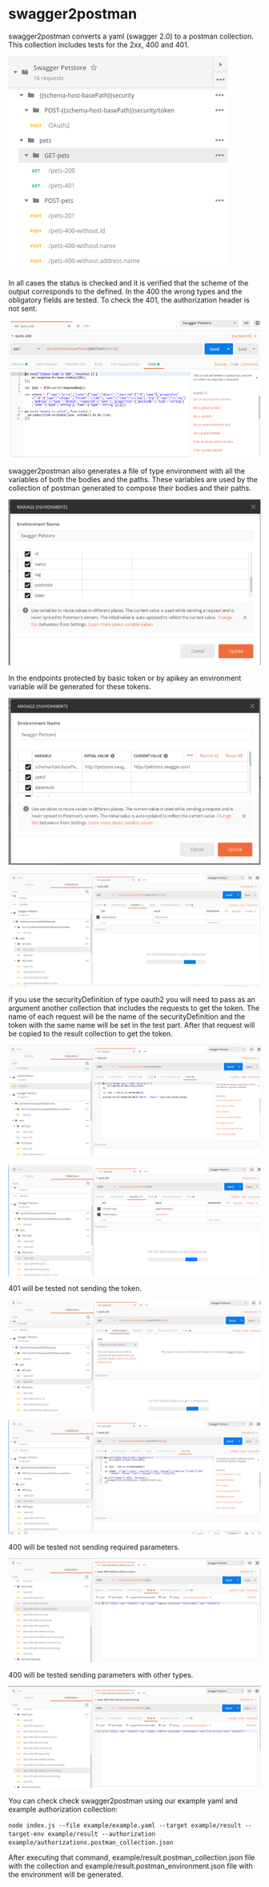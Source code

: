 # swagger2postman

swagger2postman converts a yaml (swagger 2.0) to a postman collection. This collection includes tests for the 2xx, 400 and 401. 

![](images/image1.png)

In all cases the status is checked and it is verified that the scheme of the output corresponds to the defined. In the 400 the wrong types and the obligatory fields are tested. To check the 401, the authorization header is not sent.

![](images/image2.png)

swagger2postman also generates a file of type environment with all the variables of both the bodies and the paths. These variables are used by the collection of postman generated to compose their bodies and their paths.

![](images/image3.png)

In the endpoints protected by basic token or by apikey an environment variable will be generated for these tokens.

![](images/image4.png)

![](images/image4-bis.png)

if you use the securityDefinition of type oauth2 you will need to pass as an argument another collection that includes the requests to get the token. The name of each request will be the name of the securityDefinition and the token with the same name will be set in the test part. After that request will be copied to the result collection to get the token.

![](images/image5.png)

![](images/image5-bis.png)

401 will be tested not sending the token.

![](images/image6.png)

![](images/image6-bis.png)

400 will be tested not sending required parameters.

![](images/image7.png)

400 will be tested sending parameters with other types.

![](images/image8.png)

You can check check swagger2postman using our example yaml and example authorization collection:

 `node index.js --file example/example.yaml --target example/result --target-env example/result --authorization example/authorizations.postman_collection.json `

After executing that command, example/result.postman_collection.json file with the collection and example/result.postman_environment.json file with the environment will be generated.